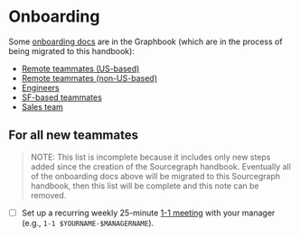 # Onboarding

Some [onboarding docs](https://github.com/sourcegraph/Graphbook/tree/master/Onboarding) are in the Graphbook (which are in the process of being migrated to this handbook):

- [Remote teammates (US-based)](https://github.com/sourcegraph/Graphbook/blob/master/Onboarding/Distributed%20teammates%20(US%20based).md)
- [Remote teammates (non-US-based)](https://github.com/sourcegraph/Graphbook/blob/master/Onboarding/Distributed%20teammates%20(international).md)
- [Engineers](https://github.com/sourcegraph/Graphbook/blob/master/Onboarding/Engineers.md)
- [SF-based teammates](https://github.com/sourcegraph/Graphbook/blob/master/Onboarding/SF%20based%20teammates.md)
- [Sales team](../../sales/onboarding/index.md)

## For all new teammates

> NOTE: This list is incomplete because it includes only new steps added since the creation of the Sourcegraph handbook. Eventually all of the onboarding docs above will be migrated to this Sourcegraph handbook, then this list will be complete and this note can be removed.

- [ ] Set up a recurring weekly 25-minute [1-1 meeting](../../leadership/1-1.md) with your manager (e.g., `1-1 $YOURNAME-$MANAGERNAME`).